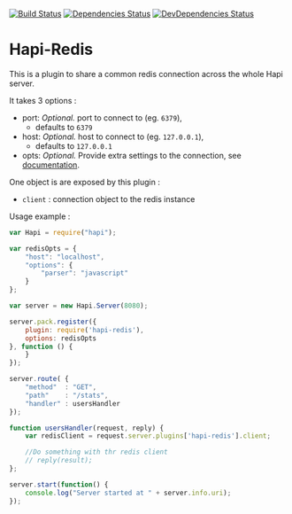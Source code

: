 [![Build Status](https://secure.travis-ci.org/sandfox/node-hapi-redis.png)](http://travis-ci.org/sandfox/node-hapi-redis)
[![Dependencies Status](https://david-dm.org/sandfox/node-hapi-redis.png)](https://david-dm.org/sandfox/node-hapi-redis)
[![DevDependencies Status](https://david-dm.org/sandfox/node-hapi-redis/dev-status.png)](https://david-dm.org/sandfox/node-hapi-redis#info=devDependencies)

# Hapi-Redis

This is a plugin to share a common redis connection across the whole Hapi server.

It takes 3 options :

- port: *Optional.* port to connect to (eg. `6379`),
    - defaults to `6379`
- host: *Optional.* host to connect to (eg. `127.0.0.1`),
    - defaults to `127.0.0.1`
- opts: *Optional.* Provide extra settings to the connection, see [documentation](https://github.com/mranney/node_redis#rediscreateclientport-host-options).

One object is are exposed by this plugin :

- `client` : connection object to the redis instance

Usage example :
```js
var Hapi = require("hapi");

var redisOpts = {
    "host": "localhost",
    "options": {
        "parser": "javascript"
    }
};

var server = new Hapi.Server(8080);

server.pack.register({
    plugin: require('hapi-redis'),
    options: redisOpts
}, function () {
    }
});

server.route( {
    "method"  : "GET",
    "path"    : "/stats",
    "handler" : usersHandler
});

function usersHandler(request, reply) {
    var redisClient = request.server.plugins['hapi-redis'].client;

    //Do something with thr redis client
    // reply(result);
};

server.start(function() {
    console.log("Server started at " + server.info.uri);
});
```
